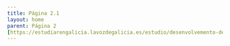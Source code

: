 ```yaml
---
title: Página 2.1 
layout: home
parent: Página 2
[https://estudiarengalicia.lavozdegalicia.es/estudio/desenvolvemento-de-aplicacions-multiplataforma/]
---
```


